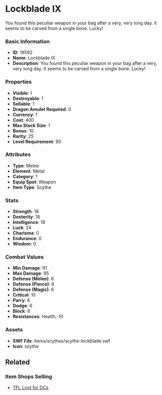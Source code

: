 # Lockblade IX

You found this peculiar weapon in your bag after a very, very long day. It seems to be carved from a single bone. Lucky!

### Basic Information

- **ID**: 19592
- **Name**: Lockblade IX
- **Description**: You found this peculiar weapon in your bag after a very, very long day. It seems to be carved from a single bone. Lucky!

### Properties

- **Visible**: 1
- **Destroyable**: 1
- **Sellable**: 1
- **Dragon Amulet Required**: 0
- **Currency**: 1
- **Cost**: 400
- **Max Stack Size**: 1
- **Bonus**: 10
- **Rarity**: 25
- **Level Requirement**: 90

### Attributes

- **Type**: Melee
- **Element**: Metal
- **Category**: 1
- **Equip Spot**: Weapon
- **Item Type**: Scythe

### Stats

- **Strength**: 18
- **Dexterity**: 18
- **Intelligence**: 18
- **Luck**: 24
- **Charisma**: 0
- **Endurance**: 0
- **Wisdom**: 0

### Combat Values

- **Min Damage**: 91
- **Max Damage**: 95
- **Defense (Melee)**: 6
- **Defense (Pierce)**: 6
- **Defense (Magic)**: 6
- **Critical**: 10
- **Parry**: 6
- **Dodge**: 6
- **Block**: 6
- **Resistances**: Health,-10

### Assets

- **SWF File**: items/scythes/scythe-lockblade.swf
- **Icon**: scythe

## Related

### Item Shops Selling

- [TFL Loot for DCs](../item-shops/665-tfl-loot-for-dcs.md)

